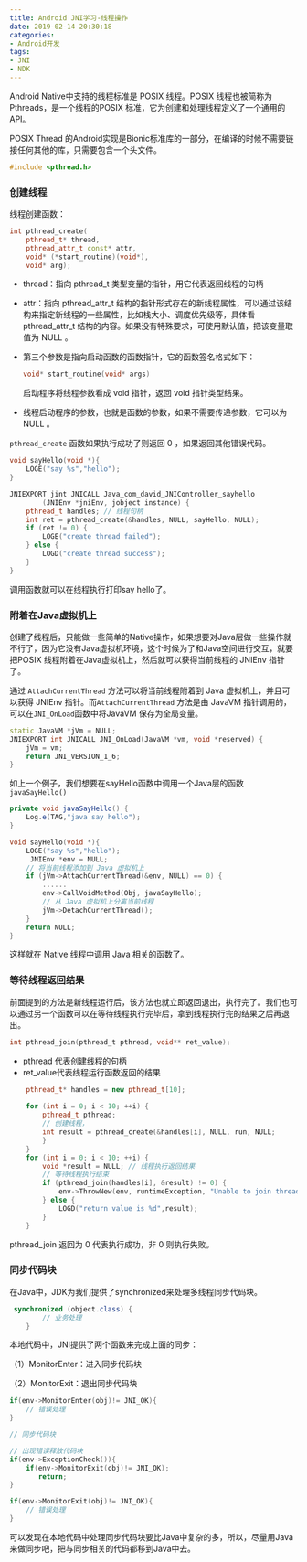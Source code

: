```yaml
---
title: Android JNI学习-线程操作
date: 2019-02-14 20:30:18
categories: 
- Android开发
tags:
- JNI
- NDK
---
```


Android Native中支持的线程标准是 POSIX 线程。POSIX 线程也被简称为Pthreads，是一个线程的POSIX 标准，它为创建和处理线程定义了一个通用的API。

POSIX Thread 的Android实现是Bionic标准库的一部分，在编译的时候不需要链接任何其他的库，只需要包含一个头文件。

```c
#include <pthread.h>
```

### 创建线程

线程创建函数：

```c++
int pthread_create(
	pthread_t* thread, 
	pthread_attr_t const* attr, 
	void* (*start_routine)(void*), 
	void* arg);

```

- thread：指向 pthread_t 类型变量的指针，用它代表返回线程的句柄

- attr：指向 pthread_attr_t 结构的指针形式存在的新线程属性，可以通过该结构来指定新线程的一些属性，比如栈大小、调度优先级等，具体看 pthread_attr_t 结构的内容。如果没有特殊要求，可使用默认值，把该变量取值为 NULL 。

- 第三个参数是指向启动函数的函数指针，它的函数签名格式如下：

  ```c++
  void* start_routine(void* args)
  ```

  启动程序将线程参数看成 void 指针，返回 void 指针类型结果。

- 线程启动程序的参数，也就是函数的参数，如果不需要传递参数，它可以为 NULL 。

`pthread_create` 函数如果执行成功了则返回 0 ，如果返回其他错误代码。



```c++
void sayHello(void *){
    LOGE("say %s","hello");
}

JNIEXPORT jint JNICALL Java_com_david_JNIController_sayhello
        (JNIEnv *jniEnv, jobject instance) {
    pthread_t handles; // 线程句柄
    int ret = pthread_create(&handles, NULL, sayHello, NULL);
    if (ret != 0) {
        LOGE("create thread failed");
    } else {
        LOGD("create thread success");
    }
}
```

调用函数就可以在线程执行打印say hello了。

### 附着在Java虚拟机上

创建了线程后，只能做一些简单的Native操作，如果想要对Java层做一些操作就不行了，因为它没有Java虚拟机环境，这个时候为了和Java空间进行交互，就要把POSIX 线程附着在Java虚拟机上，然后就可以获得当前线程的 JNIEnv 指针了。

通过 `AttachCurrentThread` 方法可以将当前线程附着到 Java 虚拟机上，并且可以获得 JNIEnv 指针。而`AttachCurrentThread` 方法是由 JavaVM 指针调用的，可以在`JNI_OnLoad`函数中将JavaVM 保存为全局变量。

```c++
static JavaVM *jVm = NULL;
JNIEXPORT int JNICALL JNI_OnLoad(JavaVM *vm, void *reserved) {
    jVm = vm;
    return JNI_VERSION_1_6;
}

```

如上一个例子，我们想要在sayHello函数中调用一个Java层的函数`javaSayHello()`

```Java
private void javaSayHello() {
    Log.e(TAG,"java say hello");
}
```
```c++
void sayHello(void *){
    LOGE("say %s","hello");
     JNIEnv *env = NULL;
    // 将当前线程添加到 Java 虚拟机上
    if (jVm->AttachCurrentThread(&env, NULL) == 0) {
        ......
        env->CallVoidMethod(Obj, javaSayHello);
        // 从 Java 虚拟机上分离当前线程
        jVm->DetachCurrentThread();  
    }
    return NULL;
}
```

这样就在 Native 线程中调用 Java 相关的函数了。



### 等待线程返回结果

前面提到的方法是新线程运行后，该方法也就立即返回退出，执行完了。我们也可以通过另一个函数可以在等待线程执行完毕后，拿到线程执行完的结果之后再退出。

```c
int pthread_join(pthread_t pthread, void** ret_value);
```

- pthread 代表创建线程的句柄
- ret_value代表线程运行函数返回的结果

```c++
	pthread_t* handles = new pthread_t[10];
	
	for (int i = 0; i < 10; ++i) {
        pthread_t pthread;
        // 创建线程，
        int result = pthread_create(&handles[i], NULL, run, NULL;
        }
    }
    for (int i = 0; i < 10; ++i) {
        void *result = NULL; // 线程执行返回结果
        // 等待线程执行结束
        if (pthread_join(handles[i], &result) != 0) {
            env->ThrowNew(env, runtimeException, "Unable to join thread");
        } else {
	        LOGD("return value is %d",result);
        }
    }

```

 pthread_join 返回为 0 代表执行成功，非 0 则执行失败。



### 同步代码块

在Java中，JDK为我们提供了synchronized来处理多线程同步代码块。

```java
 synchronized (object.class) {
        // 业务处理
    }
```

本地代码中，JNI提供了两个函数来完成上面的同步：

（1）MonitorEnter：进入同步代码块

（2）MonitorExit：退出同步代码块

```c++
if(env->MonitorEnter(obj)!= JNI_OK){
    // 错误处理
}

// 同步代码块

// 出现错误释放代码块
if(env->ExceptionCheck()){
    if(env->MonitorExit(obj)!= JNI_OK);
       return;
}

if(env->MonitorExit(obj)!= JNI_OK){
    // 错误处理
}
```

可以发现在本地代码中处理同步代码块要比Java中复杂的多，所以，尽量用Java来做同步吧，把与同步相关的代码都移到Java中去。
